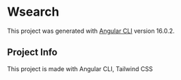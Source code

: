 # Wsearch

This project was generated with [Angular CLI](https://github.com/angular/angular-cli) version 16.0.2.

## Project Info

This project is made with Angular CLI, Tailwind CSS
